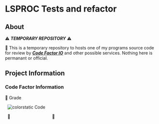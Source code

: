 # LSPROC Tests and refactor

## About

&#9888; ***TEMPORARY REPOSITORY*** &#9888;

&#128204; This is a temporary repository to hosts one of my programs source code for review by ***[Code Factor IO](https://www.codefactor.io)*** and other possible services&#46; Nothing here is permanant or official&#46;

## Project Information

### Code Factor Information

&#128204; Grade

&nbsp;&nbsp;![colorstatic Code](https://img.shields.io/codefactor/grade/github/Lateralus138/lsproc_temp/master?style=for-the-badge)

&nbsp;&nbsp;&#12;&nbsp;&nbsp;&nbsp;&nbsp;&nbsp;&nbsp;&nbsp;&nbsp;&nbsp;&nbsp;&nbsp;&nbsp;&nbsp;&nbsp;&nbsp;&nbsp;&nbsp;&nbsp;&nbsp;&nbsp;&nbsp;&nbsp;&nbsp;&nbsp;&nbsp;&nbsp;&nbsp;&nbsp;&nbsp;&nbsp;&nbsp;&nbsp;&nbsp;&nbsp;&nbsp;&#12;



